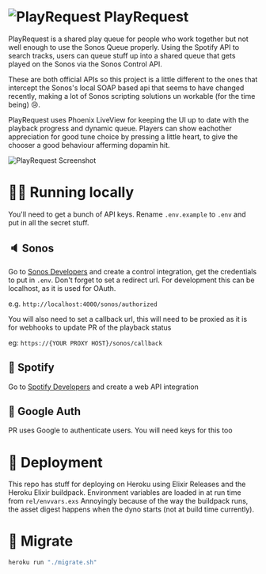 # ![PlayRequest](https://github.com/errkk/PlayRequest/raw/master/apps/pr_web/assets/static/images/favicon.png) PlayRequest

PlayRequest is a shared play queue for people who work together but not well enough to use the Sonos Queue properly.
Using the Spotify API to search tracks, users can queue stuff up into a shared queue that gets played on the Sonos via the Sonos Control API.

These are both official APIs so this project is a little different to the ones that intercept the Sonos's local SOAP based api that seems to have changed recently, making a lot of Sonos scripting solutions un workable (for the time being) 😢.

PlayRequest uses Phoenix LiveView for keeping the UI up to date with the playback progress and dynamic queue.
Players can show eachother appreciation for good tune choice by pressing a little heart, to give the chooser a good behaviour afferming dopamin hit.

![PlayRequest Screenshot](https://github.com/errkk/PlayRequest/raw/master/doc/play-request-screenshot.png)

# 👩‍💻 Running locally
You'll need to get a bunch of API keys.
Rename `.env.example` to `.env` and put in all the secret stuff.

## 🔈 Sonos
Go to [Sonos Developers](https://integration.sonos.com/integrations)
and create a control integration, get the credentials to put in `.env`.
Don't forget to set a redirect url. For development this can be localhost, as it is used for OAuth.

e.g. `http://localhost:4000/sonos/authorized`

You will also need to set a callback url, this will need to be proxied as it is for webhooks to update PR of the playback status

eg: `https://{YOUR PROXY HOST}/sonos/callback`

## 🎵 Spotify
Go to [Spotify Developers](https://developer.spotify.com/documentation/web-api/) and create a web API integration

## 🔐 Google Auth
PR uses Google to authenticate users.
You will need keys for this too

# 🚀 Deployment
This repo has stuff for deploying on Heroku using Elixir Releases and the Heroku Elixir buildpack.
Environment variables are loaded in at run time from `rel/envvars.exs`
Annoyingly because of the way the buildpack runs, the asset digest happens when the dyno starts (not at build time currently).

# 📝 Migrate

```sh
heroku run "./migrate.sh"
```

